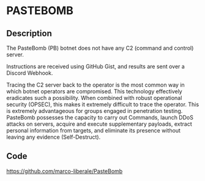 # PASTEBOMB

## Description
The PasteBomb (PB) botnet does not have any C2 (command and control) server.

Instructions are received using GitHub Gist, and results are sent over a Discord Webhook.

Tracing the C2 server back to the operator is the most common way in which botnet operators are compromised. This technology effectively eradicates such a possibility. When combined with robust operational security (OPSEC), this makes it extremely difficult to trace the operator. This is extremely advantageous for groups engaged in penetration testing. PasteBomb possesses the capacity to carry out Commands, launch DDoS attacks on servers, acquire and execute supplementary payloads, extract personal information from targets, and eliminate its presence without leaving any evidence (Self-Destruct).

## Code
https://github.com/marco-liberale/PasteBomb

